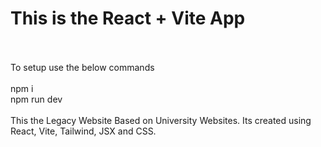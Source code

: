 # This is the React + Vite App
<br/>
<br/>
To setup use the below commands
<br/>
<br/>
npm i
<br/>
npm run dev
<br/>
<br/>
This the Legacy Website Based on University Websites.
Its created using React, Vite, Tailwind, JSX and CSS.
 
